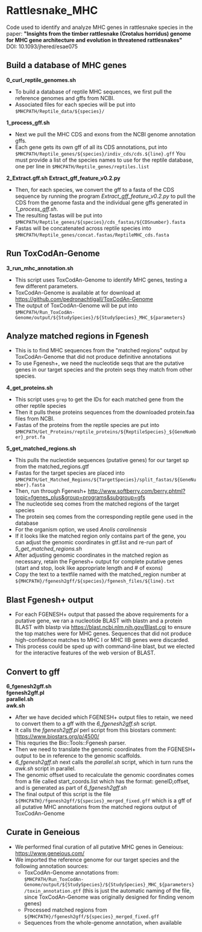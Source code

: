 # Rattlesnake_MHC
Code used to identify and analyze MHC genes in rattlesnake species in the paper:
**"Insights from the timber rattlesnake (Crotalus horridus) genome for MHC gene architecture and evolution in threatened rattlesnakes"**  
DOI: 10.1093/jhered/esae075

## Build a database of MHC genes

**0_curl_reptile_genomes.sh**
- To build a database of reptile MHC sequences, we first pull the reference genomes and gffs from NCBI.
- Associated files for each species will be put into `$MHCPATH/Reptile_data/${species}/`

**1_process_gff.sh**
- Next we pull the MHC CDS and exons from the NCBI genome annotation gffs. 
- Each gene gets its own gff of all its CDS annotations, put into `$MHCPATH/Reptile_genes/${species}/indiv_cds/cds.${line}.gff`
  You must provide a list of the species names to use for the reptile database, one per line in `$MHCPATH/Reptile_genes/reptiles.list`

**2_Extract.gff.sh**
**Extract_gff_feature_v0.2.py**
- Then, for each species, we convert the gff to a fasta of the CDS sequence by running the program _Extract_gff_feature_v0.2.py_ to pull the CDS from the genome fasta and the individual gene gffs generated in _1_process_gff.sh_. 
- The resulting fastas will be put into `$MHCPATH/Reptile_genes/${species}/cds_fastas/${CDSnumber}.fasta`
- Fastas will be concatenated across reptile species into  `$MHCPATH/Reptile_genes/concat.fastas/ReptileMHC_cds.fasta`

## Run ToxCodAn-Genome

**3_run_mhc_annotation.sh**
- This script uses ToxCodAn-Genome to identify MHC genes, testing a few different parameters.
- ToxCodAn-Genome is available at for download at https://github.com/pedronachtigall/ToxCodAn-Genome
- The output of ToxCodAn-Genome will be put into `$MHCPATH/Run_ToxCodAn-Genome/output/${StudySpecies}/${StudySpecies}_MHC_${parameters}`

## Analyze matched regions in Fgenesh

- This is to find MHC sequences from the "matched regions" output by ToxCodAn-Genome that did not produce definitive annotations  
- To use Fgenesh+, we need the nucleotide seqs that are the putative genes in our target species and the protein seqs they match from other species.

**4_get_proteins.sh**  
- This script uses `grep` to get the IDs for each matched gene from the other reptile species  
- Then it pulls these proteins sequences from the downloaded protein.faa files from NCBI.  
- Fastas of the proteins from the reptile species are put into
  `$MHCPATH/Get_Proteins/reptile_proteins/${ReptileSpecies}_${GeneNumber}_prot.fa`


**5_get_matched_regions.sh**  
- This pulls the nucleotide sequences (putative genes) for our target sp from the matched_regions.gtf
- Fastas for the target species are placed into `$MHCPATH/Get_Matched_Regions/${TargetSpecies}/split_fastas/${GeneNumber}.fasta`  
- Then, run through Fgenesh+
http://www.softberry.com/berry.phtml?topic=fgenes_plus&group=programs&subgroup=gfs
- The nucleotide seq comes from the matched regions of the target species  
- The protein seq comes from the corresponding reptile gene used in the database  
- For the organism option, we used _Anolis carolinensis_
- If it looks like the matched region only contains part of the gene, you can adjust the genomic coordinates in gtf.list and re-run part of _5_get_matched_regions.sh_
- After adjusting genomic coordinates in the matched region as necessary, retain the Fgenesh+ output for complete putative genes (start and stop, look like appropriate length and # of exons)  
- Copy the text to a textfile named with the matched_region number at `${MHCPATH}/fgenesh2gff/${species}/fgenesh_files/${line}.txt`

## Blast Fgenesh+ output 

- For each FGENESH+ output that passed the above requirements for a putative gene, we ran a nucleotide BLAST with blastn and a protein BLAST with blastp via https://blast.ncbi.nlm.nih.gov/Blast.cgi to ensure the top matches were for MHC genes. Sequences that did not produce high-confidence matches to MHC I or MHC IIB genes were discarded.   
- This process could be sped up with command-line blast, but we elected for the interactive features of the web version of BLAST.

## Convert to gff 

**6_fgenesh2gff.sh**  
**fgenesh2gff.pl**  
**parallel.sh**  
**awk.sh**  
- After we have decided which FGENESH+ output files to retain, we need to convert them to a gff with the _6_fgenesh2gff.sh_ script.  
- It calls  the _fgenesh2gff.pl_ perl script from this biostars comment: https://www.biostars.org/p/4500/  
- This requries the Bio::Tools::Fgenesh parser.  
- Then we need to translate the genomic coordinates from the FGENESH+ output to be in reference to the genomic scaffolds.  
- _6_fgenesh2gff.sh_ next calls the _parallel.sh_ script, which in turn runs the _awk.sh_ script in parallel.  
- The genomic offset used to recalculate the genomic coordinates comes from a file called start_coords.list which has the format:
geneID,offset,  
and is generated as part of _6_fgenesh2gff.sh_
- The final output of this script is the file `${MHCPATH}/fgenesh2gff/${species}_merged_fixed.gff` which is a gff of all putative MHC annotations from the matched regions output of ToxCodAn-Genome

## Curate in Geneious

- We performed final curation of all putative MHC genes in Geneious: https://www.geneious.com/  
- We imported the reference genome for our target species and the following annotation sources:  
    - ToxCodAn-Genome annotations from:  
      `$MHCPATH/Run_ToxCodAn-Genome/output/${StudySpecies}/${StudySpecies}_MHC_${parameters}/toxin_annotation.gtf` (this is just the automatic naming of the file, since ToxCodAn-Genome was originally designed for finding venom genes)  
    - Processed matched regions from `${MHCPATH}/fgenesh2gff/${species}_merged_fixed.gff`  
    - Sequences from the whole-genome annotation, when available  
